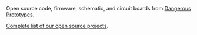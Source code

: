Open source code, firmware, schematic, and circuit boards from [Dangerous Prototypes](http://dangerousprototypes.com).

[Complete list of our open source projects](http://dangerousprototypes.com/docs/Main_Page).


